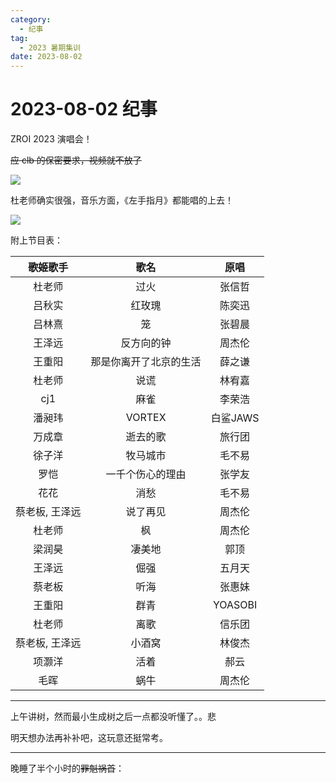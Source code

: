 ```yaml
---
category:
  - 纪事
tag:
  - 2023 暑期集训
date: 2023-08-02
---
```


# 2023-08-02 纪事

ZROI 2023 演唱会！

~~应 clb 的保密要求，视频就不放了~~

<!-- more -->

![](https://github.com/ZihanHu/blog/assets/133467869/a837763f-aefd-4b98-aa59-2816e82e252c)

杜老师确实很强，音乐方面，《左手指月》都能唱的上去！

![](https://github.com/ZihanHu/blog/assets/133467869/26b19ba8-27dc-4b28-8f15-dd5d9ba1e8b2)

附上节目表：

| ~~歌姬~~歌手   | 歌名                 | 原唱       |
| :-----------: | :------------------: | :--------: |
| 杜老师        | 过火                  | 张信哲     |
| 吕秋实        | 红玫瑰                | 陈奕迅     |
| 吕林熹        | 笼                   | 张碧晨     |
| 王泽远        | 反方向的钟            | 周杰伦     |
| 王重阳        | 那是你离开了北京的生活 | 薛之谦     |
| 杜老师        | 说谎                  | 林宥嘉     |
| cj1           | 麻雀                 | 李荣浩     |
| 潘昶玮        | VORTEX               | 白鲨JAWS   |
| 万成章        | 逝去的歌              | 旅行团     |
| 徐子洋        | 牧马城市              | 毛不易     |
| 罗恺          | 一千个伤心的理由       | 张学友     |
| 花花          | 消愁                  | 毛不易     |
| 蔡老板, 王泽远 | 说了再见              | 周杰伦     |
| 杜老师        | 枫                    | 周杰伦     |
| 梁润昊        | 凄美地                | 郭顶       |
| 王泽远        | 倔强                  | 五月天     |
| 蔡老板        | 听海                  | 张惠妹     |
| 王重阳        | 群青                  | YOASOBI    |
| 杜老师        | 离歌                  | 信乐团     |
| 蔡老板, 王泽远 | 小酒窝                | 林俊杰     |
| 项灏洋        | 活着                  | 郝云       |
| 毛晖          | 蜗牛                  | 周杰伦     |

---

上午讲树，然而最小生成树之后一点都没听懂了。。悲

明天想办法再补补吧，这玩意还挺常考。

---

晚睡了半个小时的~~罪魁祸首~~：

<BiliBili bvid='BV1ph4y1g75E' />
